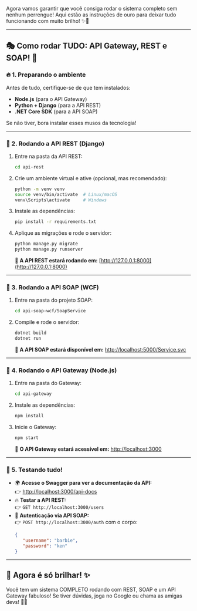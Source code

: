 Agora vamos garantir que você consiga rodar o sistema completo sem nenhum perrengue! Aqui estão as instruções de ouro para deixar tudo funcionando com muito brilho! ✨💖

---

## 🎭 Como rodar TUDO: API Gateway, REST e SOAP! 💃

### 🔥 1. Preparando o ambiente
Antes de tudo, certifique-se de que tem instalados:
- **Node.js** (para o API Gateway)
- **Python + Django** (para a API REST)
- **.NET Core SDK** (para a API SOAP)

Se não tiver, bora instalar esses musos da tecnologia!

---

### 🚀 2. Rodando a API REST (Django)
1. Entre na pasta da API REST:
   ```sh
   cd api-rest
   ```
2. Crie um ambiente virtual e ative (opcional, mas recomendado):
   ```sh
   python -m venv venv
   source venv/bin/activate  # Linux/macOS
   venv\Scripts\activate     # Windows
   ```
3. Instale as dependências:
   ```sh
   pip install -r requirements.txt
   ```
4. Aplique as migrações e rode o servidor:
   ```sh
   python manage.py migrate
   python manage.py runserver
   ```
   📌 **A API REST estará rodando em:** [http://127.0.0.1:8000](http://127.0.0.1:8000)

---

### 💅 3. Rodando a API SOAP (WCF)
1. Entre na pasta do projeto SOAP:
   ```sh
   cd api-soap-wcf/SoapService
   ```
2. Compile e rode o servidor:
   ```sh
   dotnet build
   dotnet run
   ```
   📌 **A API SOAP estará disponível em:** [http://localhost:5000/Service.svc](http://localhost:5000/Service.svc)

---

### 🌟 4. Rodando o API Gateway (Node.js)
1. Entre na pasta do Gateway:
   ```sh
   cd api-gateway
   ```
2. Instale as dependências:
   ```sh
   npm install
   ```
3. Inicie o Gateway:
   ```sh
   npm start
   ```
   📌 **O API Gateway estará acessível em:** [http://localhost:3000](http://localhost:3000)

---

### 🎀 5. Testando tudo!
- 🌍 **Acesse o Swagger para ver a documentação da API:**  
  👉 [http://localhost:3000/api-docs](http://localhost:3000/api-docs)
- 🔥 **Testar a API REST:**  
  👉 `GET http://localhost:3000/users`
- 💖 **Autenticação via API SOAP:**  
  👉 `POST http://localhost:3000/auth` com o corpo:
   ```json
   {
      "username": "barbie",
      "password": "ken"
   }
   ```

---

## 🎉 Agora é só brilhar! ✨
Você tem um sistema COMPLETO rodando com REST, SOAP e um API Gateway fabuloso! Se tiver dúvidas, joga no Google ou chama as amigas devs! 🚀💖